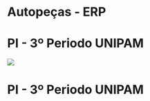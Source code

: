# Autopeças - ERP
<h1>PI - 3º Periodo UNIPAM</h1>
<img src="https://cdn.worldvectorlogo.com/logos/c--4.svg">
<h1>PI - 3º Periodo UNIPAM</h1>